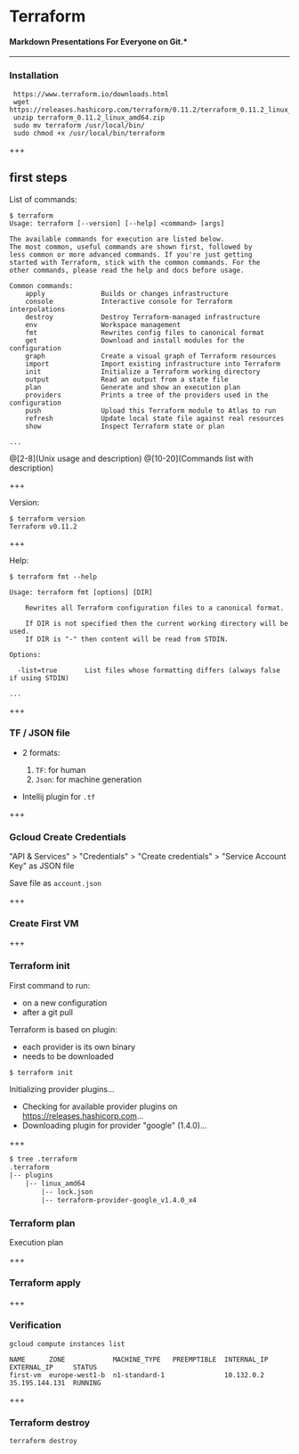 # Terraform


#### Markdown Presentations For Everyone on Git.*

---




### Installation

```
 https://www.terraform.io/downloads.html
 wget https://releases.hashicorp.com/terraform/0.11.2/terraform_0.11.2_linux_amd64.zip
 unzip terraform_0.11.2_linux_amd64.zip
 sudo mv terraform /usr/local/bin/
 sudo chmod +x /usr/local/bin/terraform
```

+++

## first steps
List of commands:

```
$ terraform
Usage: terraform [--version] [--help] <command> [args]

The available commands for execution are listed below.
The most common, useful commands are shown first, followed by
less common or more advanced commands. If you're just getting
started with Terraform, stick with the common commands. For the
other commands, please read the help and docs before usage.

Common commands:
    apply              Builds or changes infrastructure
    console            Interactive console for Terraform interpolations
    destroy            Destroy Terraform-managed infrastructure
    env                Workspace management
    fmt                Rewrites config files to canonical format
    get                Download and install modules for the configuration
    graph              Create a visual graph of Terraform resources
    import             Import existing infrastructure into Terraform
    init               Initialize a Terraform working directory
    output             Read an output from a state file
    plan               Generate and show an execution plan
    providers          Prints a tree of the providers used in the configuration
    push               Upload this Terraform module to Atlas to run
    refresh            Update local state file against real resources
    show               Inspect Terraform state or plan

...
```
@[2-8](Unix usage and description)
@[10-20](Commands list with description)

+++

Version:

```
$ terraform version
Terraform v0.11.2
```

+++

Help:
```
$ terraform fmt --help

Usage: terraform fmt [options] [DIR]

	Rewrites all Terraform configuration files to a canonical format.

	If DIR is not specified then the current working directory will be used.
	If DIR is "-" then content will be read from STDIN.

Options:

  -list=true       List files whose formatting differs (always false if using STDIN)

...
```

+++

### TF / JSON file
* 2 formats:
  1. `TF`: for human
  2. `Json`: for machine generation

* Intellij plugin for `.tf`

+++

### Gcloud Create Credentials
"API & Services" > "Credentials" > "Create credentials" > "Service Account Key" as JSON file

Save file as `account.json`

+++

### Create First VM


+++

### Terraform init
First command to run:
- on a new configuration
- after a git pull

Terraform is based on plugin:
- each provider is its own binary
- needs to be downloaded

```
$ terraform init
```

 Initializing provider plugins...
 - Checking for available provider plugins on https://releases.hashicorp.com...
 - Downloading plugin for provider "google" (1.4.0)...

+++


``` txt
$ tree .terraform
.terraform
|-- plugins
    |-- linux_amd64
        |-- lock.json
        |-- terraform-provider-google_v1.4.0_x4
```

### Terraform plan
Execution plan

+++

### Terraform apply

+++

### Verification

```
gcloud compute instances list

NAME      ZONE            MACHINE_TYPE   PREEMPTIBLE  INTERNAL_IP  EXTERNAL_IP     STATUS
first-vm  europe-west1-b  n1-standard-1               10.132.0.2   35.195.144.131  RUNNING

```
+++

### Terraform destroy

```
terraform destroy
```
